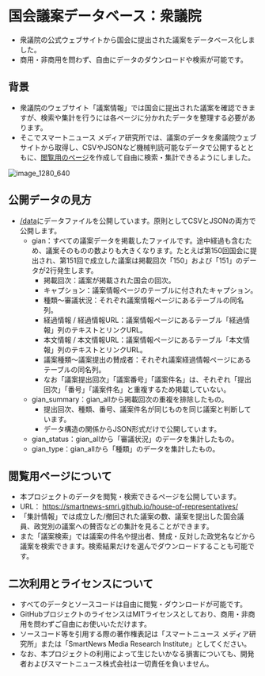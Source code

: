 # 国会議案データベース：衆議院
- 衆議院の公式ウェブサイトから国会に提出された議案をデータベース化しました。
- 商用・非商用を問わず、自由にデータのダウンロードや検索が可能です。

## 背景

- 衆議院のウェブサイト「議案情報」では国会に提出された議案を確認できますが、検索や集計を行うには各ページに分かれたデータを整理する必要があります。
- そこでスマートニュース メディア研究所では、議案のデータを衆議院ウェブサイトから取得し、CSVやJSONなど機械判読可能なデータで公開するとともに、[閲覧用のページ](https://smartnews-smri.github.io/house-of-representatives/)を作成して自由に検索・集計できるようにしました。

![image_1280_640](https://user-images.githubusercontent.com/12462251/176733194-e9155042-2d85-48be-81b5-ebd8e113c050.png)

## 公開データの見方

- [/data](https://github.com/smartnews-smri/house-of-representatives/tree/main/data)にデータファイルを公開しています。原則としてCSVとJSONの両方で公開します。
  - gian：すべての議案データを掲載したファイルです。途中経過も含むため、議案そのものの数よりも大きくなります。たとえば第150回国会に提出され、第151回で成立した議案は掲載回次「150」および「151」のデータが2行発生します。
    - 掲載回次：議案が掲載された国会の回次。
    - キャプション：議案情報ページのテーブルに付されたキャプション。
    - 種類〜審議状況：それぞれ議案情報ページにあるテーブルの同名列。
    - 経過情報 / 経過情報URL：議案情報ページにあるテーブル「経過情報」列のテキストとリンクURL。
    - 本文情報 / 本文情報URL：議案情報ページにあるテーブル「本文情報」列のテキストとリンクURL。
    - 議案種類〜議案提出の賛成者：それぞれ議案経過情報ページにあるテーブルの同名列。
    - なお「議案提出回次」「議案番号」「議案件名」は、それぞれ「提出回次」「番号」「議案件名」と重複するため掲載していない。
  - gian_summary：gian_allから掲載回次の重複を排除したもの。
    - 提出回次、種類、番号、議案件名が同じものを同じ議案と判断しています。
    - データ構造の関係からJSON形式だけで公開しています。
  - gian_status：gian_allから「審議状況」のデータを集計したもの。
  - gian_type：gian_allから「種類」のデータを集計したもの。


## 閲覧用ページについて

- 本プロジェクトのデータを閲覧・検索できるページを公開しています。
- URL： https://smartnews-smri.github.io/house-of-representatives/
- 「集計情報」では成立した/撤回された議案の数、議案を提出した国会議員、政党別の議案への賛否などの集計を見ることができます。
- また「議案検索」では議案の件名や提出者、賛成・反対した政党名などから議案を検索できます。検索結果だけを選んでダウンロードすることも可能です。



## 二次利用とライセンスについて

- すべてのデータとソースコードは自由に閲覧・ダウンロードが可能です。
- GitHubプロジェクトのライセンスはMITライセンスとしており、商用・非商用を問わずご自由にお使いいただけます。
- ソースコード等を引用する際の著作権表記は「スマートニュース メディア研究所」または「SmartNews Media Research Institute」としてください。
- なお、本プロジェクトの利用によって生じたいかなる損害についても、開発者およびスマートニュース株式会社は一切責任を負いません。
